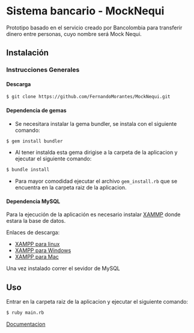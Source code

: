 # Sistema bancario - MockNequi

Prototipo basado en el servicio creado por Bancolombia para transferir dinero entre personas, cuyo nombre será Mock Nequi.

## Instalación

### Instrucciones Generales

#### Descarga

```bash
$ git clone https://github.com/FernandoMorantes/MockNequi.git
```

#### Dependencia de gemas

- Se necesitara instalar la gema bundler, se instala con el siguiente comando:

```bash
$ gem install bundler
```

- Al tener instalda esta gema dirigise a la carpeta de la aplicacion y ejecutar el siguiente comando:

```bash
$ bundle install
```

- Para mayor comodidad ejecutar el archivo `gem_install.rb` que se encuentra en la carpeta raiz de la aplicacion.

#### Dependencia MySQL

Para la ejecución de la aplicación es necesario instalar [XAMMP](https://www.apachefriends.org/es/index.html) donde estara la base de datos.

Enlaces de descarga:

- [XAMPP para linux](https://downloadsapachefriends.global.ssl.fastly.net/7.2.12/xampp-linux-x64-7.2.12-0-installer.run?from_af=true)
- [XAMPP para Windows](https://downloadsapachefriends.global.ssl.fastly.net/7.2.12/xampp-win32-7.2.12-0-VC15-installer.exe?from_af=true)
- [XAMPP para Mac](https://downloadsapachefriends.global.ssl.fastly.net/7.2.12/xampp-osx-7.2.12-0-vm.dmg?from_af=true)

Una vez instalado correr el sevidor de MySQL

## Uso

Entrar en la carpeta raiz de la aplicacion y ejecutar el siguiente comando:

```bash
$ ruby main.rb
```

[Documentacion](doc/Documentation.md)
